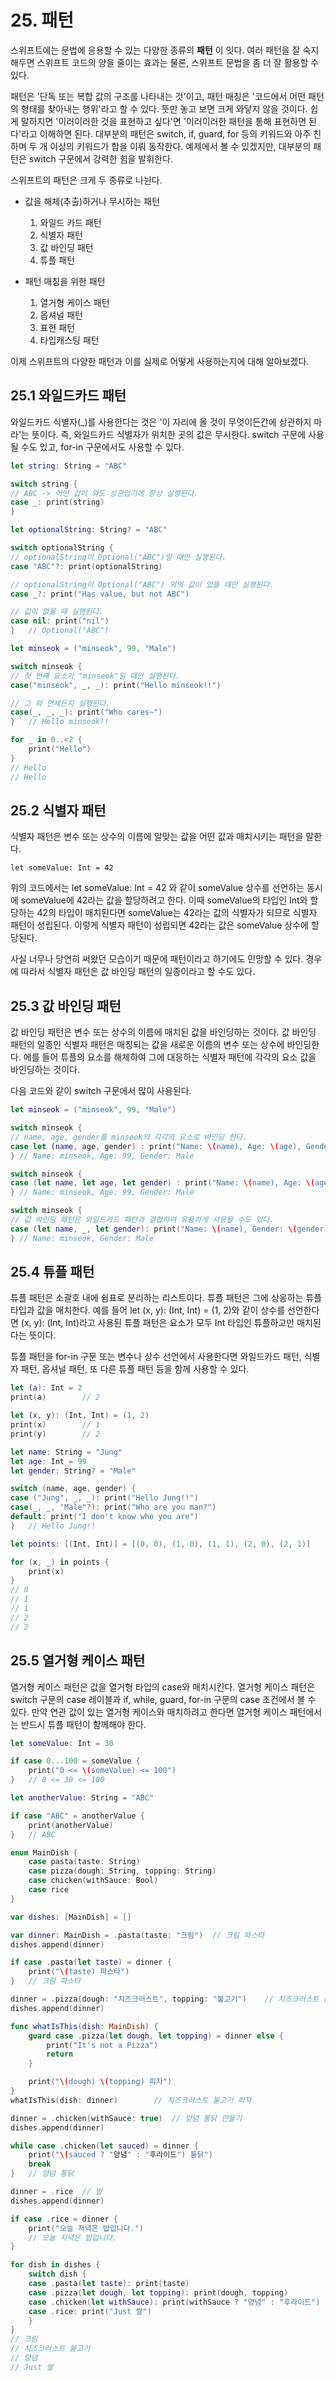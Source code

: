 # 25. 패턴

스위프트에는 문법에 응용할 수 있는 다양한 종류의 **패턴** 이 잇다. 여러 패턴을 잘 숙지해두면 스위프트 코드의 양을 줄이는 효과는 물론, 스위프트 문법을 좀 더 잘 활용할 수 있다.

패턴은 '단독 또는 복합 값의 구조를 나타내는 것'이고, 패턴 매칭은 '코드에서 어떤 패턴의 형태를 찾아내는 행위'라고 할 수 있다. 뜻만 놓고 보면 크게 와닿지 않을 것이다. 쉽게 말하지면 '이러이러한 것을 표현하고 싶다'면 '이러이러한 패턴을 통해 표현하면 된다'라고 이해하면 된다. 대부분의 패턴은 switch, if, guard, for 등의 키워드와 아주 친하며 두 개 이상의 키워드가 합을 이뤄 동작한다. 예제에서 볼 수 있겠지만, 대부분의 패턴은 switch 구문에서 강력한 힘을 발휘한다.

스위프트의 패턴은 크게 두 종류로 나뉜다.

* 값을 해체(추출)하거나 무시하는 패턴
  1. 와일드 카드 패턴
  2. 식별자 패턴
  3. 값 바인딩 패턴
  4. 튜플 패턴

* 패턴 매칭을 위한 패턴
  1. 열거형 케이스 패턴
  2. 옵셔널 패턴
  3. 표현 패턴
  4. 타입캐스팅 패턴

이제 스위프트의 다양한 패턴과 이를 실제로 어떻게 사용하는지에 대해 알아보겠다.

## 25.1 와일드카드 패턴

와일드카드 식별자(_)를 사용한다는 것은 '이 자리에 올 것이 무엇이든간에 상관하지 마라'는 뜻이다. 즉, 와일드카드 식별자가 위치한 곳의 값은 무시한다. switch 구문에 사용될 수도 있고, for-in 구문에서도 사용할 수 있다.

```swift
let string: String = "ABC"

switch string {
// ABC -> 어떤 값이 와도 상관업기에 항상 실행된다.
case _: print(string)
}

let optionalString: String? = "ABC"

switch optionalString {
// optionalString이 Optional("ABC")일 때만 실행된다.
case "ABC"?: print(optionalString)

// optionalString이 Optional("ABC") 외의 값이 있을 때만 실행된다.
case _?: print("Has value, but not ABC")

// 값이 없을 때 실행된다.
case nil: print("nil")
}   // Optional("ABC")

let minseok = ("minseok", 99, "Male")

switch minseok {
// 첫 번째 요소가 "minseok"일 때만 실행된다.
case("minseok", _, _): print("Hello minseok!!")

// 그 외 언제든지 실행된다.
case(_, _, _): print("Who cares~")
}   // Hello minseok!!

for _ in 0..<2 {
    print("Hello")
}
// Hello
// Hello
```

## 25.2 식별자 패턴

식별자 패턴은 변수 또는 상수의 이름에 알맞는 값을 어떤 값과 매치시키는 패턴을 말한다.

`let someValue: Int = 42`

위의 코드에서는 let someValue: Int = 42 와 같이 someValue 상수를 선언하는 동시에 someValue에 42라는 값을 할당하려고 한다. 이때 someValue의 타입인 Int와 할당하는 42의 타입이 매치된다면 someValue는 42라는 값의 식별자가 되므로 식별자 패턴이 성립된다. 이렇게 식별자 패턴이 성립되면 42라는 값은 someValue 상수에 할당된다.

사실 너무나 당연히 써왔던 모습이기 때문에 패턴이라고 하기에도 민망할 수 있다. 경우에 따라서 식별자 패턴은 값 바인딩 패턴의 일종이라고 할 수도 있다.

## 25.3 값 바인딩 패턴

값 바인딩 패턴은 변수 또는 상수의 이름에 매치된 값을 바인딩하는 것이다. 값 바인딩 패턴의 일종인 식별자 패턴은 매칭되는 값을 새로운 이름의 변수 또는 상수에 바인딩한다. 에를 들어 튜플의 요소를 해체하여 그에 대응하는 식별자 패턴에 각각의 요소 값을 바인딩하는 것이다.

다음 코드와 같이 switch 구문에서 많이 사용된다.

```swift
let minseok = ("minseok", 99, "Male")

switch minseok {
// name, age, gender를 minseok의 각각의 요소로 바인딩 한다.
case let (name, age, gender) : print("Name: \(name), Age: \(age), Gender: \(gender)")
} // Name: minseok, Age: 99, Gender: Male

switch minseok {
case (let name, let age, let gender) : print("Name: \(name), Age: \(age), Gender: \(gender)")
} // Name: minseok, Age: 99, Gender: Male

switch minseok {
// 값 바인딩 패턴은 와일드카드 패턴과 결합하여 유용하게 사용될 수도 있다.
case (let name, _, let gender): print("Name: \(name), Gender: \(gender)")
} // Name: minseok, Gender: Male
```

## 25.4 튜플 패턴

튜플 패턴은 소괄호 내에 쉼표로 분리하는 리스트이다. 튜플 패턴은 그에 상응하는 튜플 타입과 값을 매치한다. 예를 들어 let (x, y): (Int, Int) = (1, 2)와 같이 상수를 선언한다면 (x, y): (Int, Int)라고 사용된 튜플 패턴은 요소가 모두 Int 타입인 튜플하고만 매치된다는 뜻이다.

튜플 패턴을 for-in 구문 또는 변수나 상수 선언에서 사용한다면 와일드카드 패턴, 식별자 패턴, 옵셔널 패턴, 또 다른 튜플 패턴 등을 함께 사용할 수 있다.

```swift
let (a): Int = 2
print(a)        // 2

let (x, y): (Int, Int) = (1, 2)
print(x)        // 1
print(y)        // 2

let name: String = "Jung"
let age: Int = 99
let gender: String? = "Male"

switch (name, age, gender) {
case ("Jung", _, _): print("Hello Jung!!")
case(_, _, "Male"?): print("Who are you man?")
default: print("I don't know who you are")
}   // Hello Jung!!

let points: [(Int, Int)] = [(0, 0), (1, 0), (1, 1), (2, 0), (2, 1)]

for (x, _) in points {
    print(x)
}
// 0
// 1
// 1
// 2
// 2
```

## 25.5 열거형 케이스 패턴

열거형 케이스 패턴은 값을 열거형 타입의 case와 매치시킨다. 열거형 케이스 패턴은 switch 구문의 case 레이블과 if, while, guard, for-in 구문의 case 조건에서 볼 수 있다. 만약 연관 값이 있는 열거형 케이스와 매치하려고 한다면 열거형 케이스 패턴에서는 반드시 튜플 패턴이 함께해야 한다.

```swift
let someValue: Int = 30

if case 0...100 = someValue {
    print("0 <= \(someValue) <= 100")
}   // 0 <= 30 <= 100

let anotherValue: String = "ABC"

if case "ABC" = anotherValue {
    print(anotherValue)
}   // ABC

enum MainDish {
    case pasta(taste: String)
    case pizza(dough: String, topping: String)
    case chicken(withSauce: Bool)
    case rice
}

var dishes: [MainDish] = []

var dinner: MainDish = .pasta(taste: "크림")  // 크림 파스타
dishes.append(dinner)

if case .pasta(let taste) = dinner {
    print("\(taste) 파스타")
}   // 크림 파스타

dinner = .pizza(dough: "치즈크러스트", topping: "불고기")    // 치즈크러스트 불고기 피자 만들기
dishes.append(dinner)

func whatIsThis(dish: MainDish) {
    guard case .pizza(let dough, let topping) = dinner else {
        print("It's not a Pizza")
        return
    }

    print("\(dough) \(topping) 피자")
}
whatIsThis(dish: dinner)        // 치즈크러스트 불고기 피자

dinner = .chicken(withSauce: true)  // 양념 통닭 만들기
dishes.append(dinner)

while case .chicken(let sauced) = dinner {
    print("\(sauced ? "양념" : "후라이드") 통닭")
    break
}   // 양념 통닭

dinner = .rice  // 밥
dishes.append(dinner)

if case .rice = dinner {
    print("오늘 저녁은 밥입니다.")
    // 오늘 저녁은 밥입니다.
}

for dish in dishes {
    switch dish {
    case .pasta(let taste): print(taste)
    case .pizza(let dough, let topping): print(dough, topping)
    case .chicken(let withSauce): print(withSauce ? "양념" : "후라이드")
    case .rice: print("Just 쌀")
    }
}
// 크림
// 치즈크러스트 불고기
// 양념
// Just 쌀
```

